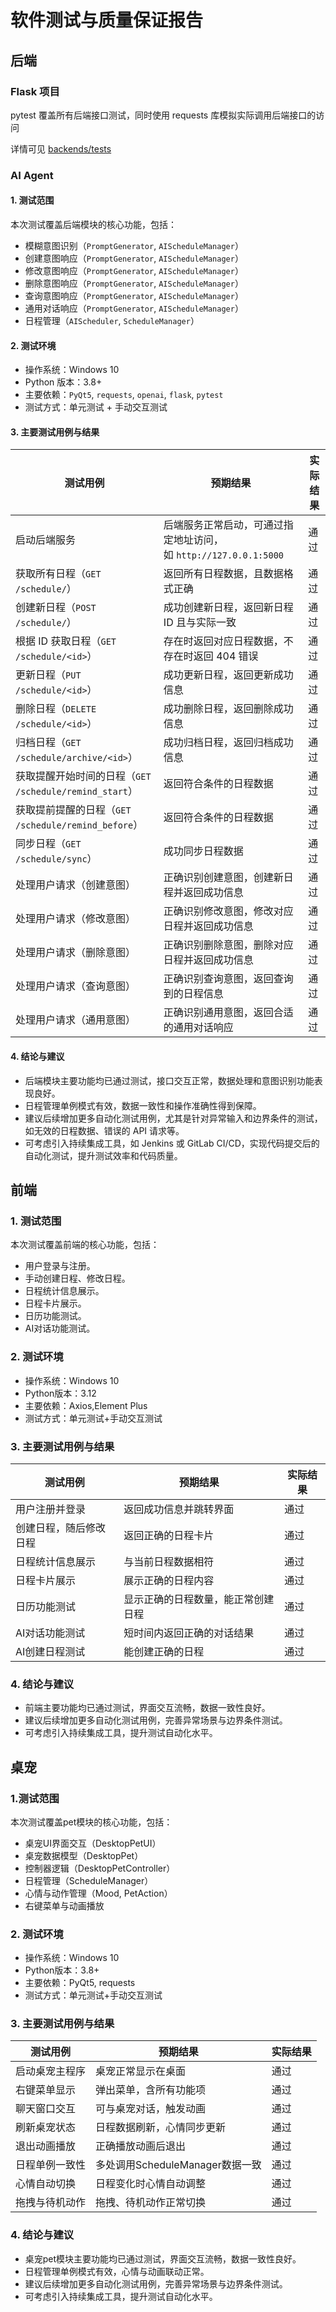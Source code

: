 # 软件测试与质量保证报告

## 后端

### Flask 项目

pytest 覆盖所有后端接口测试，同时使用 requests 库模拟实际调用后端接口的访问

详情可见 [backends/tests](../backends/tests)

### AI Agent

#### **1. 测试范围**

本次测试覆盖后端模块的核心功能，包括：

- 模糊意图识别（`PromptGenerator`, `AIScheduleManager`）
- 创建意图响应（`PromptGenerator`, `AIScheduleManager`）
- 修改意图响应（`PromptGenerator`, `AIScheduleManager`）
- 删除意图响应（`PromptGenerator`, `AIScheduleManager`）
- 查询意图响应（`PromptGenerator`, `AIScheduleManager`）
- 通用对话响应（`PromptGenerator`, `AIScheduleManager`）
- 日程管理（`AIScheduler`, `ScheduleManager`）

#### **2. 测试环境**

- 操作系统：Windows 10
- Python 版本：3.8+
- 主要依赖：`PyQt5`, `requests`, `openai`, `flask`, `pytest`
- 测试方式：单元测试 + 手动交互测试

#### **3. 主要测试用例与结果**

| **测试用例**                                           | **预期结果**                                                 | **实际结果** |
| ------------------------------------------------------ | ------------------------------------------------------------ | ------------ |
| 启动后端服务                                           | 后端服务正常启动，可通过指定地址访问，如 `http://127.0.0.1:5000` | 通过         |
| 获取所有日程（`GET /schedule/`）                       | 返回所有日程数据，且数据格式正确                             | 通过         |
| 创建新日程（`POST /schedule/`）                        | 成功创建新日程，返回新日程 ID 且与实际一致                   | 通过         |
| 根据 ID 获取日程（`GET /schedule/<id>`）               | 存在时返回对应日程数据，不存在时返回 404 错误                | 通过         |
| 更新日程（`PUT /schedule/<id>`）                       | 成功更新日程，返回更新成功信息                               | 通过         |
| 删除日程（`DELETE /schedule/<id>`）                    | 成功删除日程，返回删除成功信息                               | 通过         |
| 归档日程（`GET /schedule/archive/<id>`）               | 成功归档日程，返回归档成功信息                               | 通过         |
| 获取提醒开始时间的日程（`GET /schedule/remind_start`） | 返回符合条件的日程数据                                       | 通过         |
| 获取提前提醒的日程（`GET /schedule/remind_before`）    | 返回符合条件的日程数据                                       | 通过         |
| 同步日程（`GET /schedule/sync`）                       | 成功同步日程数据                                             | 通过         |
| 处理用户请求（创建意图）                               | 正确识别创建意图，创建新日程并返回成功信息                   | 通过         |
| 处理用户请求（修改意图）                               | 正确识别修改意图，修改对应日程并返回成功信息                 | 通过         |
| 处理用户请求（删除意图）                               | 正确识别删除意图，删除对应日程并返回成功信息                 | 通过         |
| 处理用户请求（查询意图）                               | 正确识别查询意图，返回查询到的日程信息                       | 通过         |
| 处理用户请求（通用意图）                               | 正确识别通用意图，返回合适的通用对话响应                     | 通过         |

#### **4. 结论与建议**

- 后端模块主要功能均已通过测试，接口交互正常，数据处理和意图识别功能表现良好。
- 日程管理单例模式有效，数据一致性和操作准确性得到保障。
- 建议后续增加更多自动化测试用例，尤其是针对异常输入和边界条件的测试，如无效的日程数据、错误的 API 请求等。
- 可考虑引入持续集成工具，如 Jenkins 或 GitLab CI/CD，实现代码提交后的自动化测试，提升测试效率和代码质量。

## 前端

### 1. 测试范围

本次测试覆盖前端的核心功能，包括：

- 用户登录与注册。
- 手动创建日程、修改日程。
- 日程统计信息展示。
- 日程卡片展示。
- 日历功能测试。
- AI对话功能测试。

### 2. 测试环境

- 操作系统：Windows 10
- Python版本：3.12
- 主要依赖：Axios,Element Plus
- 测试方式：单元测试+手动交互测试

### 3. 主要测试用例与结果

| 测试用例               | 预期结果                           | 实际结果 |
| ---------------------- | ---------------------------------- | -------- |
| 用户注册并登录         | 返回成功信息并跳转界面             | 通过     |
| 创建日程，随后修改日程 | 返回正确的日程卡片                 | 通过     |
| 日程统计信息展示       | 与当前日程数据相符                 | 通过     |
| 日程卡片展示           | 展示正确的日程内容                 | 通过     |
| 日历功能测试           | 显示正确的日程数量，能正常创建日程 | 通过     |
| AI对话功能测试         | 短时间内返回正确的对话结果         | 通过     |
| AI创建日程测试         | 能创建正确的日程                   | 通过     |

### 4. 结论与建议

- 前端主要功能均已通过测试，界面交互流畅，数据一致性良好。
- 建议后续增加更多自动化测试用例，完善异常场景与边界条件测试。
- 可考虑引入持续集成工具，提升测试自动化水平。

## 桌宠

###  1.测试范围

本次测试覆盖pet模块的核心功能，包括：

- 桌宠UI界面交互（DesktopPetUI）
- 桌宠数据模型（DesktopPet）
- 控制器逻辑（DesktopPetController）
- 日程管理（ScheduleManager）
- 心情与动作管理（Mood, PetAction）
- 右键菜单与动画播放

### 2. 测试环境

- 操作系统：Windows 10
- Python版本：3.8+
- 主要依赖：PyQt5, requests
- 测试方式：单元测试+手动交互测试

### 3. 主要测试用例与结果

| 测试用例       | 预期结果                        | 实际结果 |
| -------------- | ------------------------------- | -------- |
| 启动桌宠主程序 | 桌宠正常显示在桌面              | 通过     |
| 右键菜单显示   | 弹出菜单，含所有功能项          | 通过     |
| 聊天窗口交互   | 可与桌宠对话，触发动画          | 通过     |
| 刷新桌宠状态   | 日程数据刷新，心情同步更新      | 通过     |
| 退出动画播放   | 正确播放动画后退出              | 通过     |
| 日程单例一致性 | 多处调用ScheduleManager数据一致 | 通过     |
| 心情自动切换   | 日程变化时心情自动调整          | 通过     |
| 拖拽与待机动作 | 拖拽、待机动作正常切换          | 通过     |

### 4. 结论与建议

- 桌宠pet模块主要功能均已通过测试，界面交互流畅，数据一致性良好。
- 日程管理单例模式有效，心情与动画联动正常。
- 建议后续增加更多自动化测试用例，完善异常场景与边界条件测试。
- 可考虑引入持续集成工具，提升测试自动化水平。

